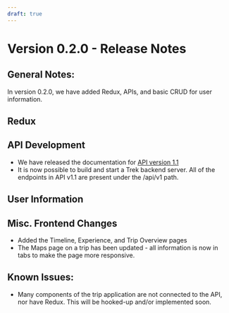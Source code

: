 ```yaml
---
draft: true
---
```


# Version 0.2.0 - Release Notes

## General Notes:

In version 0.2.0, we have added Redux, APIs, and basic CRUD for user information.


## Redux

## API Development
- We have released the documentation for [API version 1.1](https://ubc-cpsc455-2024s.github.io/trekkers-docs-public/docs/api-docs/v1.1/quickstart)
- It is now possible to build and start a Trek backend server. All of the endpoints in API v1.1 are present under the /api/v1 path.

## User Information

## Misc. Frontend Changes
- Added the Timeline, Experience, and Trip Overview pages
- The Maps page on a trip has been updated - all information is now in tabs to make the page more responsive.

## Known Issues:
- Many components of the trip application are not connected to the API, nor have Redux. This will be hooked-up and/or implemented soon.
